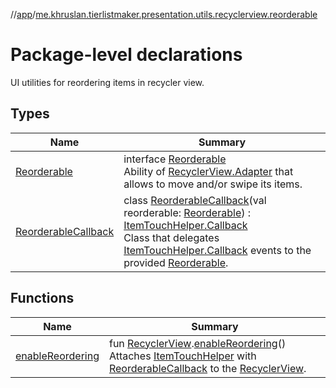 //[app](../../index.md)/[me.khruslan.tierlistmaker.presentation.utils.recyclerview.reorderable](index.md)

# Package-level declarations

UI utilities for reordering items in recycler view.

## Types

| Name | Summary |
|---|---|
| [Reorderable](-reorderable/index.md) | interface [Reorderable](-reorderable/index.md)<br>Ability of [RecyclerView.Adapter](https://developer.android.com/reference/kotlin/androidx/recyclerview/widget/RecyclerView.Adapter.html) that allows to move and/or swipe its items. |
| [ReorderableCallback](-reorderable-callback/index.md) | class [ReorderableCallback](-reorderable-callback/index.md)(val reorderable: [Reorderable](-reorderable/index.md)) : [ItemTouchHelper.Callback](https://developer.android.com/reference/kotlin/androidx/recyclerview/widget/ItemTouchHelper.Callback.html)<br>Class that delegates [ItemTouchHelper.Callback](https://developer.android.com/reference/kotlin/androidx/recyclerview/widget/ItemTouchHelper.Callback.html) events to the provided [Reorderable](-reorderable/index.md). |

## Functions

| Name | Summary |
|---|---|
| [enableReordering](enable-reordering.md) | fun [RecyclerView](https://developer.android.com/reference/kotlin/androidx/recyclerview/widget/RecyclerView.html).[enableReordering](enable-reordering.md)()<br>Attaches [ItemTouchHelper](https://developer.android.com/reference/kotlin/androidx/recyclerview/widget/ItemTouchHelper.html) with [ReorderableCallback](-reorderable-callback/index.md) to the [RecyclerView](https://developer.android.com/reference/kotlin/androidx/recyclerview/widget/RecyclerView.html). |
